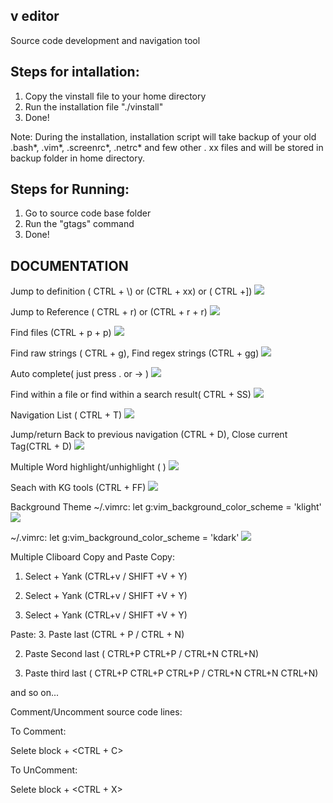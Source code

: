 v editor
---------

Source code development and navigation tool

Steps for intallation:
----------------------
1. Copy the vinstall file to your home directory
2. Run the installation file "./vinstall"
3. Done!

Note: 
  During the installation, installation script will take backup of your old .bash*, .vim*, .screenrc*, .netrc* and few other . xx files and will be stored in backup folder in home directory.

Steps for Running:
----------------------
1. Go to source code base folder 
2. Run the "gtags" command
3. Done!
  
## DOCUMENTATION
Jump to definition ( CTRL + \\) or (CTRL + xx) or ( CTRL +])
![](https://github.com/kalmuthu/v-editor/blob/master/docs/definition.png)


Jump to Reference ( CTRL + r) or (CTRL + r + r)
![](https://github.com/kalmuthu/v-editor/blob/master/docs/reference.png)



Find files (CTRL + p + p)
![](https://github.com/kalmuthu/v-editor/blob/master/docs/path.png)



Find raw strings ( CTRL + g), Find regex strings (CTRL + gg) 
![](https://github.com/kalmuthu/v-editor/blob/master/docs/grep.png)


Auto complete( just press . or -> )
![](https://github.com/kalmuthu/v-editor/blob/master/docs/autocomplete.png)


Find within a file or find within a search result( CTRL + SS)
![](https://github.com/kalmuthu/v-editor/blob/master/docs/sub-pattern.png)

Navigation List ( CTRL + T)
![](https://github.com/kalmuthu/v-editor/blob/master/docs/taglist.png)

Jump/return Back to previous navigation  (CTRL + D), Close current Tag(CTRL + D)
![](https://github.com/kalmuthu/v-editor/blob/master/docs/grep.png)

Multiple Word highlight/unhighlight ( <SPACE> )
![](https://github.com/kalmuthu/veditor/blob/master/docs/highlight.png)


Seach with KG tools (CTRL + FF)
![](https://github.com/kalmuthu/veditor/blob/master/docs/kg_search.png)


Background Theme 
~/.vimrc: let g:vim_background_color_scheme  = 'klight'
![](https://github.com/kalmuthu/veditor/blob/master/docs/bg_klight.png)

~/.vimrc: let g:vim_background_color_scheme  = 'kdark'
![](https://github.com/kalmuthu/veditor/blob/master/docs/bg_kdark.png)


Multiple Cliboard Copy and Paste
Copy:
1. Select + Yank (CTRL+v / SHIFT +V +  Y)

2. Select + Yank (CTRL+v / SHIFT +V +  Y)

3. Select + Yank (CTRL+v / SHIFT +V +  Y)

Paste:
3. Paste last (CTRL + P / CTRL + N)

2. Paste Second last ( CTRL+P CTRL+P / CTRL+N CTRL+N)

1. Paste third last ( CTRL+P CTRL+P CTRL+P / CTRL+N CTRL+N CTRL+N)

  and so on...


Comment/Uncomment source code lines:

To Comment:

  Selete block + &lt;CTRL + C&gt;


To UnComment:
  
  Selete block + &lt;CTRL + X&gt;

